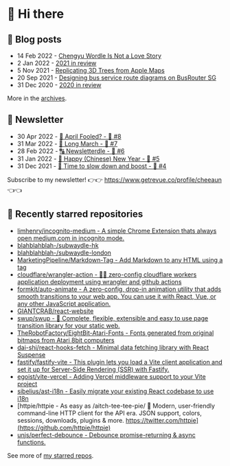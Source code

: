 # 👋 Hi there

## 📝 Blog posts

<!-- feed start -->
- 14 Feb 2022 - [Chengyu Wordle Is Not a Love Story](https://cheeaun.com/blog/2022/02/chengyu-wordle-is-not-a-love-story/)
- 2 Jan 2022 - [2021 in review](https://cheeaun.com/blog/2022/01/2021-in-review/)
- 5 Nov 2021 - [Replicating 3D Trees from Apple Maps](https://cheeaun.com/blog/2021/11/replicating-3d-trees-apple-maps/)
- 20 Sep 2021 - [Designing bus service route diagrams on BusRouter SG](https://cheeaun.com/blog/2021/09/bus-service-route-diagrams-busrouter-sg/)
- 31 Dec 2020 - [2020 in review](https://cheeaun.com/blog/2020/12/2020-in-review/)
<!-- feed end -->

More in the [archives](https://cheeaun.com/blog/archives/).

## 📰 Newsletter

<!-- newsletter start -->
- 30 Apr 2022 - [🤔 April Fooled? - 🥫 #8](https://www.getrevue.co/profile/cheeaun/issues/april-fooled-8-1112032)
- 31 Mar 2022 - [🚶 Long March - 🥫 #7](https://www.getrevue.co/profile/cheeaun/issues/long-march-7-1061697)
- 28 Feb 2022 - [🔠 Newsletterdle - 🥫 #6](https://www.getrevue.co/profile/cheeaun/issues/newsletterdle-6-1014288)
- 31 Jan 2022 - [🧧 Happy (Chinese) New Year - 🥫 #5](https://www.getrevue.co/profile/cheeaun/issues/happy-chinese-new-year-5-963222)
- 31 Dec 2021 - [🥃 Time to slow down and boost - 🥫 #4](https://www.getrevue.co/profile/cheeaun/issues/time-to-slow-down-and-boost-4-906334)
<!-- newsletter end -->

Subscribe to my newsletter! 👉👉 https://www.getrevue.co/profile/cheeaun 👈👈

## 🌟 Recently starred repositories

<!-- starred repos start -->
- [limhenry/incognito-medium - A simple Chrome Extension thats always open medium.com in incognito mode.](https://github.com/limhenry/incognito-medium)
- [blahblahblah-/subwaydle-hk](https://github.com/blahblahblah-/subwaydle-hk)
- [blahblahblah-/subwaydle-london](https://github.com/blahblahblah-/subwaydle-london)
- [MarketingPipeline/Markdown-Tag - Add Markdown to any HTML using a <md> tag](https://github.com/MarketingPipeline/Markdown-Tag)
- [cloudflare/wrangler-action - 🧙‍♀️ zero-config cloudflare workers application deployment using wrangler and github actions](https://github.com/cloudflare/wrangler-action)
- [formkit/auto-animate - A zero-config, drop-in animation utility that adds smooth transitions to your web app. You can use it with React, Vue, or any other JavaScript application.](https://github.com/formkit/auto-animate)
- [GIANTCRAB/react-website](https://github.com/GIANTCRAB/react-website)
- [swup/swup - :tada: Complete, flexible, extensible and easy to use page transition library for your static web.](https://github.com/swup/swup)
- [TheRobotFactory/EightBit-Atari-Fonts - Fonts generated from original bitmaps from Atari 8bit computers](https://github.com/TheRobotFactory/EightBit-Atari-Fonts)
- [dai-shi/react-hooks-fetch - Minimal data fetching library with React Suspense](https://github.com/dai-shi/react-hooks-fetch)
- [fastify/fastify-vite - This plugin lets you load a Vite client application and set it up for Server-Side Rendering (SSR) with Fastify.](https://github.com/fastify/fastify-vite)
- [egoist/vite-vercel - Adding Vercel middleware support to your Vite project](https://github.com/egoist/vite-vercel)
- [sibelius/ast-i18n - Easily migrate your existing React codebase to use i18n](https://github.com/sibelius/ast-i18n)
- [httpie/httpie - As easy as /aitch-tee-tee-pie/ 🥧 Modern, user-friendly command-line HTTP client for the API era. JSON support, colors, sessions, downloads, plugins & more. https://twitter.com/httpie](https://github.com/httpie/httpie)
- [unjs/perfect-debounce - Debounce promise-returning & async functions.](https://github.com/unjs/perfect-debounce)
<!-- starred repos end -->

See more of [my starred repos](https://github.com/stars/cheeaun/).